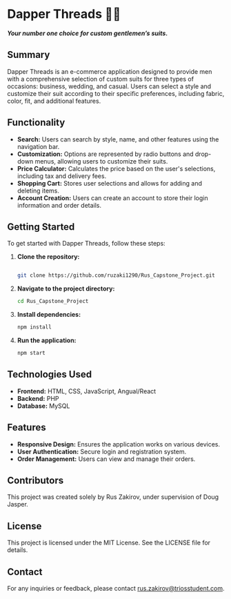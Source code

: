 # Dapper Threads  🎩👔

***Your number one choice for custom gentlemen’s suits.***  

## Summary

Dapper Threads is an e-commerce application designed to provide men with a comprehensive selection of custom suits for three types of occasions: business, wedding, and casual. Users can select a style and customize their suit according to their specific preferences, including fabric, color, fit, and additional features.

## Functionality

- **Search:** Users can search by style, name, and other features using the navigation bar.
- **Customization:** Options are represented by radio buttons and drop-down menus, allowing users to customize their suits.
- **Price Calculator:** Calculates the price based on the user's selections, including tax and delivery fees.
- **Shopping Cart:** Stores user selections and allows for adding and deleting items.
- **Account Creation:** Users can create an account to store their login information and order details.

## Getting Started

To get started with Dapper Threads, follow these steps:

1. **Clone the repository:**

    ```bash

    git clone https://github.com/ruzaki1290/Rus_Capstone_Project.git
    ```

2. **Navigate to the project directory:**

    ```bash
    cd Rus_Capstone_Project
    ```

3. **Install dependencies:**

    ```bash
    npm install
    ```

4. **Run the application:**

    ```bash
    npm start
    ```

## Technologies Used

- **Frontend:** HTML, CSS, JavaScript, Angual/React
- **Backend:** PHP
- **Database:** MySQL

## Features

- **Responsive Design:** Ensures the application works on various devices.
- **User Authentication:** Secure login and registration system.
- **Order Management:** Users can view and manage their orders.

## Contributors

This project was created solely by Rus Zakirov, under supervision of Doug Jasper.

## License

This project is licensed under the MIT License. See the LICENSE file for details.

## Contact

For any inquiries or feedback, please contact [rus.zakirov@triosstudent.com](mailto:rus.zakirov@triosstudent.com).

